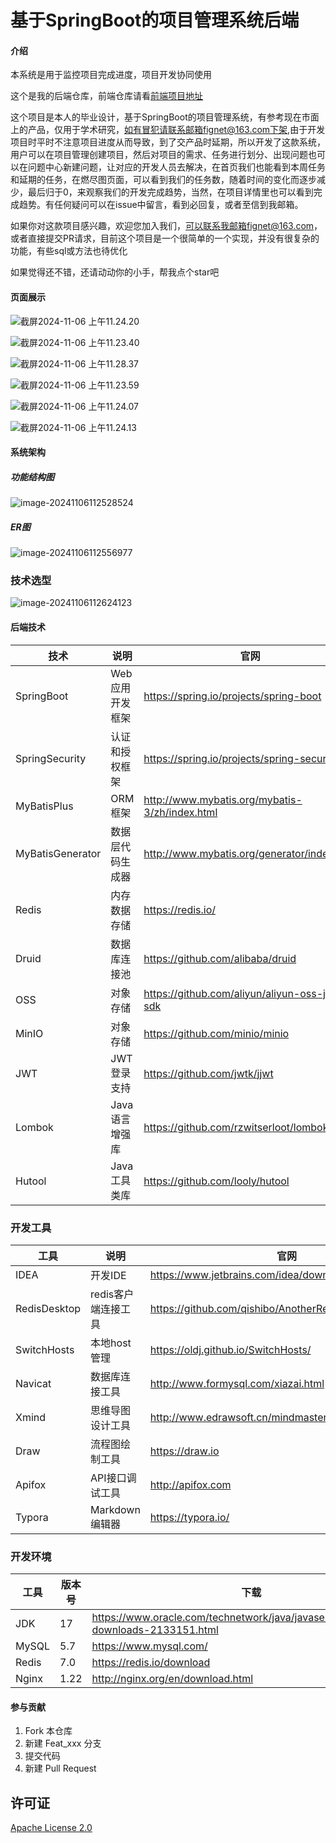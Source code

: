 # 基于SpringBoot的项目管理系统后端

#### 介绍

本系统是用于监控项目完成进度，项目开发协同使用

这个是我的后端仓库，前端仓库请看[前端项目地址](https://github.com/Alanosy/AgilePMF.git)

这个项目是本人的毕业设计，基于SpringBoot的项目管理系统，有参考现在市面上的产品，仅用于学术研究，如有冒犯请联系邮箱fignet@163.com下架,由于开发项目时平时不注意项目进度从而导致，到了交产品时延期，所以开发了这款系统，用户可以在项目管理创建项目，然后对项目的需求、任务进行划分、出现问题也可以在问题中心新建问题，让对应的开发人员去解决，在首页我们也能看到本周任务和延期的任务，在燃尽图页面，可以看到我们的任务数，随着时间的变化而逐步减少，最后归于0，来观察我们的开发完成趋势，当然，在项目详情里也可以看到完成趋势。有任何疑问可以在issue中留言，看到必回复，或者至信到我邮箱。

如果你对这款项目感兴趣，欢迎您加入我们，可以联系我邮箱fignet@163.com，或者直接提交PR请求，目前这个项目是一个很简单的一个实现，并没有很复杂的功能，有些sql或方法也待优化

如果觉得还不错，还请动动你的小手，帮我点个star吧

#### 页面展示

![截屏2024-11-06 上午11.24.20](https://alantypora.oss-cn-chengdu.aliyuncs.com/%E6%88%AA%E5%B1%8F2024-11-06%20%E4%B8%8A%E5%8D%8811.24.20.png)

![截屏2024-11-06 上午11.23.40](https://alantypora.oss-cn-chengdu.aliyuncs.com/%E6%88%AA%E5%B1%8F2024-11-06%20%E4%B8%8A%E5%8D%8811.23.40.png)

![截屏2024-11-06 上午11.28.37](https://alantypora.oss-cn-chengdu.aliyuncs.com/%E6%88%AA%E5%B1%8F2024-11-06%20%E4%B8%8A%E5%8D%8811.28.37.png)

![截屏2024-11-06 上午11.23.59](https://alantypora.oss-cn-chengdu.aliyuncs.com/%E6%88%AA%E5%B1%8F2024-11-06%20%E4%B8%8A%E5%8D%8811.23.59.png)

![截屏2024-11-06 上午11.24.07](https://alantypora.oss-cn-chengdu.aliyuncs.com/%E6%88%AA%E5%B1%8F2024-11-06%20%E4%B8%8A%E5%8D%8811.24.07.png)

![截屏2024-11-06 上午11.24.13](https://alantypora.oss-cn-chengdu.aliyuncs.com/%E6%88%AA%E5%B1%8F2024-11-06%20%E4%B8%8A%E5%8D%8811.24.13.png)



#### 系统架构

##### 功能结构图

![image-20241106112528524](https://alantypora.oss-cn-chengdu.aliyuncs.com/image-20241106112528524.png)

##### ER图

![image-20241106112556977](https://alantypora.oss-cn-chengdu.aliyuncs.com/image-20241106112556977.png)



### 技术选型

![image-20241106112624123](https://alantypora.oss-cn-chengdu.aliyuncs.com/image-20241106112624123.png)

#### 后端技术


| 技术             | 说明             | 官网                                           |
| ---------------- | ---------------- | ---------------------------------------------- |
| SpringBoot       | Web应用开发框架  | https://spring.io/projects/spring-boot         |
| SpringSecurity   | 认证和授权框架   | https://spring.io/projects/spring-security     |
| MyBatisPlus      | ORM框架          | http://www.mybatis.org/mybatis-3/zh/index.html |
| MyBatisGenerator | 数据层代码生成器 | http://www.mybatis.org/generator/index.html    |
| Redis            | 内存数据存储     | https://redis.io/                              |
| Druid            | 数据库连接池     | https://github.com/alibaba/druid               |
| OSS              | 对象存储         | https://github.com/aliyun/aliyun-oss-java-sdk  |
| MinIO            | 对象存储         | https://github.com/minio/minio                 |
| JWT              | JWT登录支持      | https://github.com/jwtk/jjwt                   |
| Lombok           | Java语言增强库   | https://github.com/rzwitserloot/lombok         |
| Hutool           | Java工具类库     | https://github.com/looly/hutool                |

### 开发工具


| 工具         | 说明                | 官网                                                  |
| ------------ | ------------------- | ----------------------------------------------------- |
| IDEA         | 开发IDE             | https://www.jetbrains.com/idea/download               |
| RedisDesktop | redis客户端连接工具 | https://github.com/qishibo/AnotherRedisDesktopManager |
| SwitchHosts  | 本地host管理        | https://oldj.github.io/SwitchHosts/                   |
| Navicat      | 数据库连接工具      | http://www.formysql.com/xiazai.html                   |
| Xmind        | 思维导图设计工具    | http://www.edrawsoft.cn/mindmaster                    |
| Draw         | 流程图绘制工具      | https://draw.io                                       |
| Apifox       | API接口调试工具     | http://apifox.com                                     |
| Typora       | Markdown编辑器      | https://typora.io/                                    |

### 开发环境


| 工具  | 版本号 | 下载                                                                                 |
| ----- | ------ | ------------------------------------------------------------------------------------ |
| JDK   | 17     | https://www.oracle.com/technetwork/java/javase/downloads/jdk8-downloads-2133151.html |
| MySQL | 5.7    | https://www.mysql.com/                                                               |
| Redis | 7.0    | https://redis.io/download                                                            |
| Nginx | 1.22   | http://nginx.org/en/download.html                                                    |




#### 参与贡献

1. Fork 本仓库
2. 新建 Feat_xxx 分支
3. 提交代码
4. 新建 Pull Request

## 许可证

[Apache License 2.0](https://github.com/macrozheng/mall/blob/master/LICENSE)

